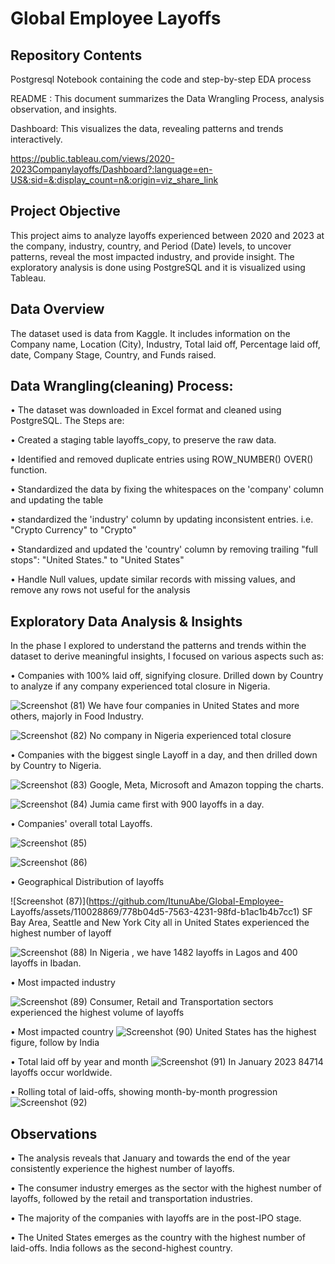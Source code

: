 # Global Employee Layoffs

## Repository Contents
Postgresql Notebook containing the code and step-by-step EDA process

README : This document summarizes the Data Wrangling Process, analysis observation, and insights.

Dashboard: This visualizes the data, revealing patterns and trends interactively. 

https://public.tableau.com/views/2020-2023Companylayoffs/Dashboard?:language=en-US&:sid=&:display_count=n&:origin=viz_share_link

## Project Objective
This project aims to analyze layoffs experienced between 2020 and 2023 at the company, industry, country, and Period (Date) levels, to uncover patterns, reveal the most impacted industry, and provide insight. The exploratory analysis is done using PostgreSQL and it is visualized using Tableau.

## Data Overview
The dataset used is data from Kaggle. It includes information on the Company name, Location (City), Industry, Total laid off, Percentage laid off, date, Company Stage, Country, and Funds raised.

## Data Wrangling(cleaning) Process:

•	The dataset was downloaded in Excel format and cleaned using PostgreSQL. The Steps are:

•	Created a staging table layoffs_copy, to preserve the raw data.

•	Identified and removed duplicate entries using ROW_NUMBER() OVER() function.

•	Standardized the data by fixing the whitespaces on the 'company' column and updating the table

•	standardized the 'industry' column by updating inconsistent entries. i.e. "Crypto Currency" to "Crypto"

•	Standardized and updated the 'country' column by removing trailing "full stops": "United States." to "United States"

•	Handle Null values, update similar records with missing values, and remove any rows not useful for the analysis

## Exploratory Data Analysis & Insights

In the phase I explored to understand the patterns and trends within the dataset to derive meaningful insights, I focused on various aspects such as:



•	Companies with 100% laid off, signifying closure. Drilled down by Country to analyze if any company experienced total closure in Nigeria.

![Screenshot (81)](https://github.com/ItunuAbe/Global-Employee-Layoffs/assets/110028869/d658d24d-49de-4beb-83a8-33066e60a51c)
We have four companies in United States and more others, majorly in Food Industry.


![Screenshot (82)](https://github.com/ItunuAbe/Global-Employee-Layoffs/assets/110028869/2da02451-c80e-46d9-9ba3-ff894e2eba99)
No company in Nigeria experienced total closure




•	Companies with the biggest single Layoff in a day, and then drilled down by Country to Nigeria.

![Screenshot (83)](https://github.com/ItunuAbe/Global-Employee-Layoffs/assets/110028869/0e473106-4df2-426a-a6aa-c7ba9a4339ca)
Google, Meta, Microsoft and Amazon topping the charts.


![Screenshot (84)](https://github.com/ItunuAbe/Global-Employee-Layoffs/assets/110028869/f875927c-2578-4458-a9ef-6dccc9683f91)
Jumia came first with 900 layoffs in a day.



•	Companies' overall total Layoffs.

![Screenshot (85)](https://github.com/ItunuAbe/Global-Employee-Layoffs/assets/110028869/ae0aee9e-4aba-4f1b-91a2-9e038af816bf)


![Screenshot (86)](https://github.com/ItunuAbe/Global-Employee-Layoffs/assets/110028869/8db40068-36ef-4704-bde5-801502c7d83b)



•	Geographical Distribution of layoffs

![Screenshot (87)](https://github.com/ItunuAbe/Global-Employee-
Layoffs/assets/110028869/778b04d5-7563-4231-98fd-b1ac1b4b7cc1)
SF Bay Area, Seattle and New York City all in United States experienced the highest number of layoff


![Screenshot (88)](https://github.com/ItunuAbe/Global-Employee-Layoffs/assets/110028869/9badc69c-9406-487f-bc1c-735e9f3037b0)
In Nigeria , we have 1482 layoffs in Lagos and 400 layoffs in Ibadan.



•	Most impacted industry

![Screenshot (89)](https://github.com/ItunuAbe/Global-Employee-Layoffs/assets/110028869/c7b4561b-37a6-437f-ae64-6287679e14d8)
Consumer, Retail and Transportation sectors  experienced the highest volume of layoffs


•	Most impacted country
![Screenshot (90)](https://github.com/ItunuAbe/Global-Employee-Layoffs/assets/110028869/23a730ec-44c7-4d34-83b6-07c84139ab84)
United States has the highest figure, follow by India 

•	Total laid off by year and month
![Screenshot (91)](https://github.com/ItunuAbe/Global-Employee-Layoffs/assets/110028869/0592cfad-89e5-4b2d-b7f1-593afe0fee94)
In January 2023 84714 layoffs occur worldwide.

•	Rolling total of laid-offs, showing month-by-month progression
 ![Screenshot (92)](https://github.com/ItunuAbe/Global-Employee-Layoffs/assets/110028869/4ae0a864-ee26-4235-b7ca-8ab71e87f9d3)


## Observations

•	The analysis reveals that January and towards the end of the year consistently experience the highest number of layoffs.

•	The consumer industry emerges as the sector with the highest number of layoffs, followed by the retail and transportation industries. 

•	The majority of the companies with layoffs are in the post-IPO stage. 

•	The United States emerges as the country with the highest number of laid-offs. India follows as the second-highest country. 

